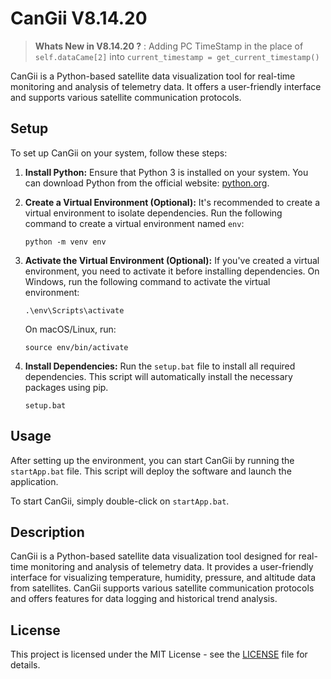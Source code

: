 # CanGii V8.14.20

> **Whats New in V8.14.20 ?** : Adding PC TimeStamp in the place of ```self.dataCame[2]``` into ```current_timestamp = get_current_timestamp()```

CanGii is a Python-based satellite data visualization tool for real-time monitoring and analysis of telemetry data. It offers a user-friendly interface and supports various satellite communication protocols.

## Setup

To set up CanGii on your system, follow these steps:

1. **Install Python:** Ensure that Python 3 is installed on your system. You can download Python from the official website: [python.org](https://www.python.org/).

2. **Create a Virtual Environment (Optional):** It's recommended to create a virtual environment to isolate dependencies. Run the following command to create a virtual environment named `env`:
   ```
   python -m venv env
   ```

3. **Activate the Virtual Environment (Optional):** If you've created a virtual environment, you need to activate it before installing dependencies. On Windows, run the following command to activate the virtual environment:
   ```
   .\env\Scripts\activate
   ```
   On macOS/Linux, run:
   ```
   source env/bin/activate
   ```

4. **Install Dependencies:** Run the `setup.bat` file to install all required dependencies. This script will automatically install the necessary packages using pip.
   ```
   setup.bat
   ```

## Usage

After setting up the environment, you can start CanGii by running the `startApp.bat` file. This script will deploy the software and launch the application.

To start CanGii, simply double-click on `startApp.bat`.

## Description

CanGii is a Python-based satellite data visualization tool designed for real-time monitoring and analysis of telemetry data. It provides a user-friendly interface for visualizing temperature, humidity, pressure, and altitude data from satellites. CanGii supports various satellite communication protocols and offers features for data logging and historical trend analysis.

## License

This project is licensed under the MIT License - see the [LICENSE](LICENSE) file for details.